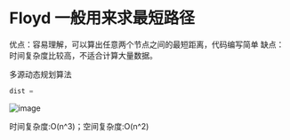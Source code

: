 # Floyd 一般用来求最短路径

优点：容易理解，可以算出任意两个节点之间的最短距离，代码编写简单
缺点：时间复杂度比较高，不适合计算大量数据。

多源动态规划算法

```python
dist = 
```
![image](https://user-images.githubusercontent.com/69241924/151671311-8c090173-fe57-49f4-a6f1-1f638a5e5980.png)


时间复杂度:O(n^3)；空间复杂度:O(n^2)

